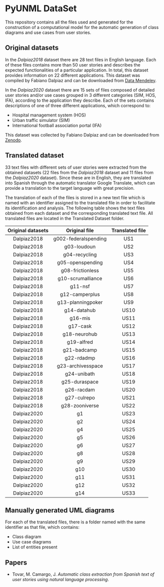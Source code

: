 # PyUNML DataSet
This repository contains all the files used and generated for the construction of a computational model for the automatic generation of class diagrams and use cases from user stories.

## Original datasets
In the _Dalpiaz2018_ dataset there are 28 text files in English language. Each of these files contains more than 50 user stories and describes the expected functionalities of a particular application. In total, this dataset provides information on 22 different applications. This dataset was compiled by Fabiano Dalpiaz and can be downloaded from [Data Mendeley](https://data.mendeley.com/datasets/7zbk8zsd8y/1).

In the _Dalpiaz2020_ dataset there are 15 sets of files composed of detailed user stories and/or use cases grouped in 3 different categories (SIM, HOS, IFA), according to the application they describe. Each of the sets contains descriptions of one of three different applications, which correspond to:

- Hospital management system (HOS)
- Urban traffic simulator (SIM)
- International football association portal (IFA)

This dataset was collected by Fabiano Dalpiaz and can be downloaded from [Zenodo](https://zenodo.org/record/4121935#.X53KXRvPxPY).

## Translated dataset
33 text files with different sets of user stories were extracted from the obtained datasets (22 files from the _Dalpiaz2018_ dataset and 11 files from the _Dalpiaz2020_ dataset). Since these are in English, they are translated into Spanish through the automatic translator Google Translate, which can provide a translation to the target language with great precision.

The translation of each of the files is stored in a new text file which is named with an identifier assigned to the translated file in order to facilitate its identification and analysis. The following table shows the text files obtained from each dataset and the corresponding translated text file. All translated files are located in the Translated Dataset folder.

<table style="width:100%">
    <thead>
        <tr>
            <th style="text-align:center;">Original datasets</th>
            <th style="text-align:center;">Original file</th>
            <th style="text-align:center;">Translated file </th>
        </tr>
    </thead>
    <tbody>
        <tr style="text-align:center;">
            <td>Dalpiaz2018</td>
            <td>g002-federalspending</td>
            <td>US1 </td>
        </tr>
        <tr style="text-align:center;">
            <td>Dalpiaz2018</td>
            <td>g03-loudoun</td>
            <td>US2 </td>
        </tr>
        <tr style="text-align:center;">
            <td>Dalpiaz2018</td>
            <td>g04-recycling</td>
            <td>US3 </td>
        </tr>
        <tr style="text-align:center;">
            <td>Dalpiaz2018</td>
            <td>g05-openspending</td>
            <td>US4 </td>
        </tr>
        <tr style="text-align:center;">
            <td>Dalpiaz2018</td>
            <td>g08-frictionless</td>
            <td>US5 </td>
        </tr>
        <tr style="text-align:center;">
            <td>Dalpiaz2018</td>
            <td>g10-scrumalliance</td>
            <td>US6 </td>
        </tr>
        <tr style="text-align:center;">
            <td>Dalpiaz2018</td>
            <td>g11-nsf</td>
            <td>US7 </td>
        </tr>
        <tr style="text-align:center;">
            <td>Dalpiaz2018</td>
            <td>g12-camperplus</td>
            <td>US8 </td>
        </tr>
        <tr style="text-align:center;">
            <td>Dalpiaz2018</td>
            <td>g13-planningpoker</td>
            <td>US9 </td>
        </tr>
        <tr style="text-align:center;">
            <td>Dalpiaz2018</td>
            <td>g14-datahub</td>
            <td>US10 </td>
        </tr>
        <tr style="text-align:center;">
            <td>Dalpiaz2018</td>
            <td>g16-mis</td>
            <td>US11 </td>
        </tr>
        <tr style="text-align:center;">
            <td>Dalpiaz2018</td>
            <td>g17-cask</td>
            <td>US12 </td>
        </tr>
        <tr style="text-align:center;">
            <td>Dalpiaz2018</td>
            <td>g18-neurohub</td>
            <td>US13 </td>
        </tr>
        <tr style="text-align:center;">
            <td>Dalpiaz2018</td>
            <td>g19-alfred</td>
            <td>US14 </td>
        </tr>
        <tr style="text-align:center;">
            <td>Dalpiaz2018</td>
            <td>g21-badcamp</td>
            <td>US15 </td>
        </tr>
        <tr style="text-align:center;">
            <td>Dalpiaz2018</td>
            <td>g22-rdadmp</td>
            <td>US16 </td>
        </tr>
        <tr style="text-align:center;">
            <td>Dalpiaz2018</td>
            <td>g23-archivesspace</td>
            <td>US17 </td>
        </tr>
        <tr style="text-align:center;">
            <td>Dalpiaz2018</td>
            <td>g24-unibath</td>
            <td>US18 </td>
        </tr>
        <tr style="text-align:center;">
            <td>Dalpiaz2018</td>
            <td>g25-duraspace</td>
            <td>US19 </td>
        </tr>
        <tr style="text-align:center;">
            <td>Dalpiaz2018</td>
            <td>g26-racdam</td>
            <td>US20 </td>
        </tr>
        <tr style="text-align:center;">
            <td>Dalpiaz2018</td>
            <td>g27-culrepo</td>
            <td>US21 </td>
        </tr>
        <tr style="text-align:center;">
            <td>Dalpiaz2018</td>
            <td>g28-zooniverse</td>
            <td>US22 </td>
        </tr>
        <tr style="text-align:center;">
            <td>Dalpiaz2020</td>
            <td>g1</td>
            <td>US23 </td>
        </tr>
        <tr style="text-align:center;">
            <td>Dalpiaz2020</td>
            <td>g2</td>
            <td>US24 </td>
        </tr>
        <tr style="text-align:center;">
            <td>Dalpiaz2020</td>
            <td>g4</td>
            <td>US25 </td>
        </tr>
        <tr style="text-align:center;">
            <td>Dalpiaz2020</td>
            <td>g5</td>
            <td>US26 </td>
        </tr>
        <tr style="text-align:center;">
            <td>Dalpiaz2020</td>
            <td>g6</td>
            <td>US27 </td>
        </tr>
        <tr style="text-align:center;">
            <td>Dalpiaz2020</td>
            <td>g8</td>
            <td>US28 </td>
        </tr>
        <tr style="text-align:center;">
            <td>Dalpiaz2020</td>
            <td>g9</td>
            <td>US29 </td>
        </tr>
        <tr style="text-align:center;">
            <td>Dalpiaz2020</td>
            <td>g10</td>
            <td>US30 </td>
        </tr>
        <tr style="text-align:center;">
            <td>Dalpiaz2020</td>
            <td>g11</td>
            <td>US31 </td>
        </tr>
        <tr style="text-align:center;">
            <td>Dalpiaz2020</td>
            <td>g12</td>
            <td>US32 </td>
        </tr>
        <tr style="text-align:center;">
            <td>Dalpiaz2020</td>
            <td>g14</td>
            <td>US33</td>
        </tr>
    </tbody>
</table>

## Manually generated UML diagrams

For each of the translated files, there is a folder named with the same identifier as that file, which contains:

- Class diagram
- Use case diagrams
- List of entities present

## Papers
- Tovar, M. Camargo, J. _Automatic class extraction from Spanish text of
user stories using natural language processing_.